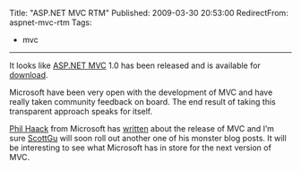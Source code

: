 Title: "ASP.NET MVC RTM"
Published: 2009-03-30 20:53:00
RedirectFrom: aspnet-mvc-rtm
Tags:
  - mvc
---
It looks like [ASP.NET MVC](http://www.asp.net/mvc/) 1.0 has been released and is available for [download](http://www.microsoft.com/downloads/details.aspx?FamilyID=53289097-73ce-43bf-b6a6-35e00103cb4b&displaylang=en).

Microsoft have been very open with the development of MVC and have really taken community feedback on board. The end result of taking this transparent approach speaks for itself.

[Phil Haack](http://haacked.com/) from Microsoft has [written](http://haacked.com/archive/2009/03/18/aspnet-mvc-rtw.aspx) about the release of MVC and I’m sure [ScottGu](http://weblogs.asp.net/scottgu/) will soon roll out another one of his monster blog posts. It will be interesting to see what Microsoft has in store for the next version of MVC.
